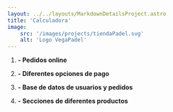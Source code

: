 ```yaml
---
layout: ../../layouts/MarkdownDetailsProject.astro
title: 'Calculadora'
image:
    src: '/images/projects/tiendaPadel.svg'
    alt: 'Logo VegaPadel'
---
```


1. **- Pedidos online**

2. **- Diferentes opciones de pago**

3. **- Base de datos de usuarios y pedidos**

4. **- Secciones de diferentes productos**
